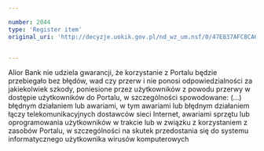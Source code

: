 ```yaml
---

number: 2044
type: 'Register item'
original_uri: 'http://decyzje.uokik.gov.pl/nd_wz_um.nsf/0/47E837AFC8CA6C3DC12577C3004108B9?OpenDocument'


---
```


Alior Bank nie udziela gwarancji, że korzystanie z Portalu będzie przebiegało bez błędów, wad czy przerw i nie ponosi odpowiedzialności za jakiekolwiek szkody, poniesione przez użytkowników z powodu przerwy w dostępie użytkowników do Portalu, w szczególności spowodowane: (...) błędnym działaniem lub awariami, w tym awariami lub błędnym działaniem łączy telekomunikacyjnych dostawców sieci Internet, awariami sprzętu lub oprogramowania użytkowników w trakcie lub w związku z korzystaniem z zasobów Portalu, w szczególności na skutek przedostania się do systemu informatycznego użytkownika wirusów komputerowych
